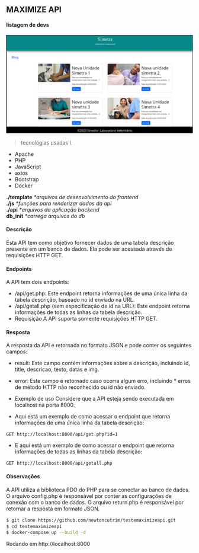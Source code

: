 ## MAXIMIZE API

#### listagem de devs

![app](/html/img/app.JPG)

> tecnológias usadas \
* Apache 
* PHP
* JavaScript 
* axios
* Bootstrap
* Docker

 __./template__ _*arquivos de desenvolvimento do frontend_ \
 __./js__ _*funções para renderizar dados da api_  \
 __./api__ _*arquivos da aplicação backend_ \
 __db_init__ _*carrega arquivos do db_


#### Descrição
Esta API tem como objetivo fornecer dados de uma tabela descrição presente em um banco de dados. Ela pode ser acessada através de requisições HTTP GET.

#### Endpoints
A API tem dois endpoints:

* /api/get.php: Este endpoint retorna informações de uma única linha da tabela descrição, baseado no id enviado na URL.
* /api/getall.php (sem especificação de id na URL): Este endpoint retorna informações de todas as linhas da tabela descrição.
* Requisição
A API suporta somente requisições HTTP GET.

#### Resposta
A resposta da API é retornada no formato JSON e pode conter os seguintes campos:

* result: Este campo contém informações sobre a descrição, incluindo id, title, descricao, texto, datas e img.
* error: Este campo é retornado caso ocorra algum erro, incluindo * erros de método HTTP não reconhecido ou id não enviado.
* Exemplo de uso
Considere que a API esteja sendo executada em localhost na porta 8000. 

* Aqui está um exemplo de como acessar o endpoint que retorna informações de uma única linha da tabela descrição:

```
GET http://localhost:8000/api/get.php?id=1
```

* E aqui está um exemplo de como acessar o endpoint que retorna informações de todas as linhas da tabela descrição:

```
GET http://localhost:8000/api/getall.php
```

#### Observações
A API utiliza a biblioteca PDO do PHP para se conectar ao banco de dados.
O arquivo config.php é responsável por conter as configurações de conexão com o banco de dados.
O arquivo return.php é responsável por retornar a resposta em formato JSON.

```bash
$ git clone https://github.com/newtoncutrim/testemaximizeapi.git
$ cd testemaximizeapi
$ docker-compose up --build -d
```
Rodando em http://localhost:8000
